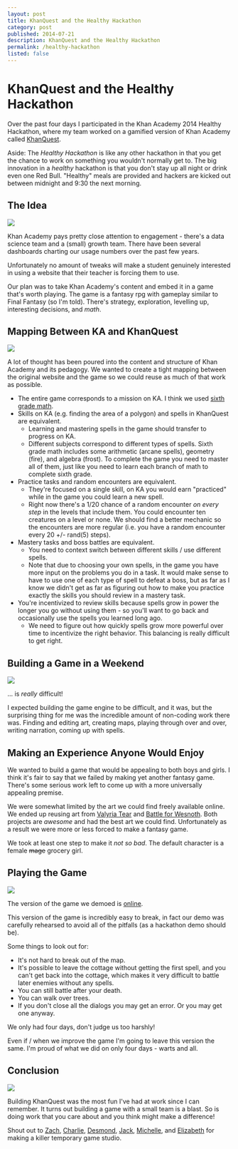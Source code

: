 ```yaml
---
layout: post
title: KhanQuest and the Healthy Hackathon
category: post
published: 2014-07-21
description: KhanQuest and the Healthy Hackathon
permalink: /healthy-hackathon
listed: false
---
```

# KhanQuest and the Healthy Hackathon

Over the past four days I participated in the Khan Academy 2014 Healthy Hackathon, where my team worked on a gamified version of Khan Academy called [KhanQuest](https://github.com/Khan/KhanQuest).

Aside: The *Healthy Hackathon* is like any other hackathon in that you get the chance to work on something you wouldn't normally get to. The big innovation in a *healthy* hackathon is that you don't stay up all night or drink even one Red Bull. "Healthy" meals are provided and hackers are kicked out between midnight and 9:30 the next morning.

## The Idea

![](/media/img/healthy-hackathon/opening.png)

Khan Academy pays pretty close attention to engagement - there's a data science team and a (small) growth team. There have been several dashboards charting our usage numbers over the past few years.

Unfortunately no amount of tweaks will make a student genuinely interested in using a website that their teacher is forcing them to use.

Our plan was to take Khan Academy's content and embed it in a game that's worth playing. The game is a fantasy rpg with gameplay similar to Final Fantasy (so I'm told). There's strategy, exploration, levelling up, interesting decisions, and *math*.

## Mapping Between KA and KhanQuest

![](/media/img/healthy-hackathon/acquire.png)

A lot of thought has been poured into the content and structure of Khan Academy and its pedagogy. We wanted to create a tight mapping between the original website and the game so we could reuse as much of that work as possible.

* The entire game corresponds to a mission on KA. I think we used [sixth grade math](https://www.khanacademy.org/mission/cc-sixth-grade-math).
* Skills on KA (e.g. finding the area of a polygon) and spells in KhanQuest are equivalent.
    + Learning and mastering spells in the game should transfer to progress on KA.
    + Different subjects correspond to different types of spells. Sixth grade math includes some arithmetic (arcane spells), geometry (fire), and algebra (frost). To complete the game you need to master all of them, just like you need to learn each branch of math to complete sixth grade.
* Practice tasks and random encounters are equivalent.
    + They're focused on a single skill, on KA you would earn "practiced" while in the game you could learn a new spell.
    + Right now there's a 1/20 chance of a random encounter *on every step* in the levels that include them. You could encounter ten creatures on a level or none. We should find a better mechanic so the encounters are more regular (i.e. you have a random encounter every 20 +/- rand(5) steps).
* Mastery tasks and boss battles are equivalent.
    + You need to context switch between different skills / use different spells.
    + Note that due to choosing your own spells, in the game you have more input on the problems you do in a task. It would make sense to have to use one of each type of spell to defeat a boss, but as far as I know we didn't get as far as figuring out how to make you practice exactly the skills you should review in a mastery task.
* You're incentivized to review skills because spells grow in power the longer you go without using them - so you'll want to go back and occasionally use the spells you learned long ago.
    + We need to figure out how quickly spells grow more powerful over time to incentivize the right behavior. This balancing is really difficult to get right.

## Building a Game in a Weekend

![](/media/img/healthy-hackathon/enemies.png)

... is *really* difficult!

I expected building the game engine to be difficult, and it was, but the surprising thing for me was the incredible amount of non-coding work there was. Finding and editing art, creating maps, playing through over and over, writing narration, coming up with spells.

## Making an Experience Anyone Would Enjoy

We wanted to build a game that would be appealing to both boys and girls. I think it's fair to say that we failed by making yet another fantasy game. There's some serious work left to come up with a more universally appealing premise.

We were somewhat limited by the art we could find freely available online. We ended up reusing art from [Valyria Tear](https://github.com/Bertram25/ValyriaTear) and [Battle for Wesnoth](http://www.wesnoth.org/). Both projects are *awesome* and had the best art we could find. Unfortunately as a result we were more or less forced to make a fantasy game.

We took at least one step to make it *not so bad*. The default character is a female <s>mage</s> grocery girl.

## Playing the Game

![](/media/img/healthy-hackathon/snow.png)

The version of the game we demoed is [online](http://khan.github.io/KhanQuest/).

This version of the game is incredibly easy to break, in fact our demo was carefully rehearsed to avoid all of the pitfalls (as a hackathon demo should be).

Some things to look out for:

* It's not hard to break out of the map.
* It's possible to leave the cottage without getting the first spell, and you can't get back into the cottage, which makes it very difficult to battle later enemies without any spells.
* You can still battle after your death.
* You can walk over trees.
* If you don't close all the dialogs you may get an error. Or you may get one anyway.

We only had four days, don't judge us too harshly!

Even if / when we improve the game I'm going to leave this version the same. I'm proud of what we did on only four days - warts and all.

## Conclusion

![](/media/img/healthy-hackathon/battle.png)

Building KhanQuest was the most fun I've had at work since I can remember. It turns out building a game with a small team is a blast. So is doing work that you care about and you think might make a difference!

Shout out to [Zach](https://github.com/zgotsch), [Charlie](http://www.princeton.edu/~crmarsh/khanquest/), [Desmond](http://desmondbrand.com/), [Jack](https://github.com/jacktoole1), [Michelle](https://twitter.com/himichelletodd), and [Elizabeth](http://www.elizabethylin.com/about/) for making a killer temporary game studio.

